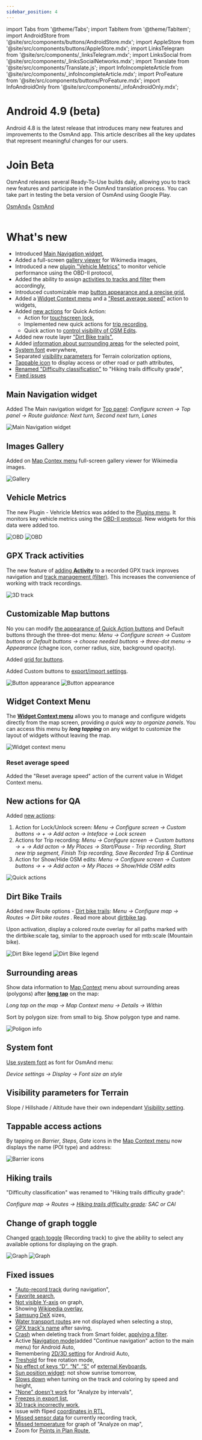 ```yaml
---
sidebar_position: 4
---
```


import Tabs from '@theme/Tabs';
import TabItem from '@theme/TabItem';
import AndroidStore from '@site/src/components/buttons/AndroidStore.mdx';
import AppleStore from '@site/src/components/buttons/AppleStore.mdx';
import LinksTelegram from '@site/src/components/_linksTelegram.mdx';
import LinksSocial from '@site/src/components/_linksSocialNetworks.mdx';
import Translate from '@site/src/components/Translate.js';
import InfoIncompleteArticle from '@site/src/components/_infoIncompleteArticle.mdx';
import ProFeature from '@site/src/components/buttons/ProFeature.mdx';
import InfoAndroidOnly from '@site/src/components/_infoAndroidOnly.mdx';  


# Android 4.9 (beta)

Android 4.8 is the latest release that introduces many new features and improvements to the OsmAnd app. This article describes all the key updates that represent meaningful changes for our users.

# Join Beta

OsmAnd releases several Ready-To-Use builds daily, allowing you to track new features and participate in the OsmAnd translation process. You can take part in testing the beta version of OsmAnd using Google Play.

<div class="button-row">
  <a class="button button--active" href="https://play.google.com/apps/testing/net.osmand.plus">OsmAnd+</a>
  <a class="button button--active" href="https://play.google.com/apps/testing/net.osmand">OsmAnd</a>
</div>  

<br/>

# What's new



- Introduced [Main Navigation widget](#main-navigation-widget),
- Added a full-screen [gallery viewer](#images-gallery) for Wikimedia images,
- Introduced a new [plugin "Vehicle Metrics"](#vehicle-metrics) to monitor vehicle performance using the OBD-II protocol,
- Added the ability to assign [activities to tracks and filter](#gpx-track-activities) them accordingly,
- Introduced customizable map [button appearance and a precise grid](#customizable-map-buttons),
- Added a [Widget Context menu](#widget-context-menu) and a ["Reset average speed"](#reset-average-speed) action to widgets,
- Added [new actions](#new-actions-for-qa) for Quick Action:
  - Action for [touchscreen lock](https://github.com/osmandapp/OsmAnd/issues/20742),
  - Implemented new quick actions for [trip recording](../user/plugins/trip-recording),
  - Quick action to [control visibility of OSM Edits](https://github.com/osmandapp/OsmAnd/issues/20711).
- Added new route layer ["Dirt Bike trails"](https://github.com/osmandapp/OsmAnd/issues/18756),
- Added [information about surrounding areas](#surrounding-areas) for the selected point,
- [System font](#system-font) everywhere,
- Separated [visibility parameters](#visibility-parameters-for-terrain) for Terrain colorization options,
- [Tappable icon](#tappable-access-actions) to display access or other road or path attributes,
- [Renamed "Difficulty classification"](#hiking-trails) to "Hiking trails difficulty grade",
- [Fixed issues](#fixed-issues)



## Main Navigation widget

Added The Main navigation widget for [Top panel](../user/widgets/configure-screen#top-and-bottom-panels): _Configure screen → Top panel → Route guidance: Next turn, Second next turn, Lanes_

![Main Navigation widget](../../blog/2024-09-13-android-4-9/img/main_nav_widget.png)


## Images Gallery

Added on [Map Contex menu](../user/map/map-context-menu#online-photos) full-screen gallery viewer for Wikimedia images.

![Gallery](../../blog/2024-09-13-android-4-9/img/gallery.png)

## Vehicle Metrics

The new Plugin - Vehricle Metrics was added to the [Plugins menu](../user/plugins/). It monitors key vehicle metrics using the [OBD-II protocol](https://en.wikipedia.org/wiki/OBD-II_PIDs). New widgets for this data were added too.

![OBD](../../blog/2024-09-13-android-4-9/img/obd.png) ![OBD](../../blog/2024-09-13-android-4-9/img/obd_1.png)

## GPX Track activities

The new feature of [adding **Activity**](../user/plugins/trip-recording#recording-settings) to a recorded GPX track improves navigation and [track management (filter)](../user/personal/tracks/smart-folder#available-filters). This increases the convenience of working with track recordings.

![3D track](../../blog/2024-09-13-android-4-9/img/track_activity.png)

## Customizable Map buttons

No you can modify [the appearance of Quick Action buttons](../user/widgets/quick-action#quick-action-button-appearance) and Default buttons through the three-dot menu: _Menu → Configure screen → Custom buttons_ or _Default buttons → choose needed buttons → three-dot menu → Appearance_ (chagne icon, corner radius, size, background opacity).

Added [grid for buttons](https://github.com/osmandapp/OsmAnd/issues/19164).

Added Custom buttons to [export/import settings](https://github.com/osmandapp/OsmAnd/issues/20867).

![Button appearance](../../blog/2024-09-13-android-4-9/img/button_appearance.png) ![Button appearance](../../blog/2024-09-13-android-4-9/img/button_appearance_1.png)


## Widget Context Menu

The [**Widget Context menu**](../user/widgets/configure-screen.md#panel-widgets-settings) allows you to manage and configure widgets directly from the map screen, providing *a quick way to organize panels*. You can access this menu by ***long tapping*** on any widget to customize the layout of widgets without leaving the map.

![Widget context menu](@site/static/img/widgets/widget_context_menu_andr.png)

### Reset average speed

Added the "Reset average speed" action of the current value in Widget Context menu.

## New actions for QA

Added [new actions](../user/widgets/quick-action#action-types): 
1. Action for Lock/Unlock screen: _Menu → Configure screen → Custom buttons → + → Add acton → Inteface → Lock screen_
2. Actions for Trip recording: _Menu → Configure screen → Custom buttons → + → Add acton → My Places → Start/Pause - Trip recording, Start new trip segment, Finish Trip recording, Save Recorded Trip & Continue_
3. Action for Show/Hide OSM edits: _Menu → Configure screen → Custom buttons → + → Add acton → My Places → Show/Hide OSM edits_

![Quick actions](../../blog/2024-09-13-android-4-9/img/quick_action.png)

## Dirt Bike Trails

Added new Route options  - [Dirt bike trails](../user/map/vector-maps#routes): _Menu → Configure map → Routes → Dirt bike routes_ . Read more about [dirtbike tag](https://wiki.openstreetmap.org/wiki/Key:dirtbike:scale).

Upon activation, display a colored route overlay for all paths marked with the dirtbike:scale tag, similar to the approach used for mtb:scale (Mountain bike).

![Dirt Bike legend](../../blog/2024-09-13-android-4-9/img/dirt_bike.png) ![Dirt Bike legend](../../blog/2024-09-13-android-4-9/img/dirt_bike_1.png)

## Surrounding areas

Show data information to [Map Context](../user/map/map-context-menu#details) menu about surrounding areas (polygons) after [**long tap**](../user/map/map-context-menu#select-any-point-long-tap) on the map:

_Long tap on the map → Map Context menu → Details → Within_

Sort by polygon size: from small to big. Show polygon type and name.

![Poligon info](../../blog/2024-09-13-android-4-9/img/areas_info.png)

## System font

[Use system font](https://github.com/osmandapp/OsmAnd/issues/19123) as font for OsmAnd menu:

_Device settings → Display → Font size an style_

## Visibility parameters for Terrain

Slope / Hillshade / Altitude have their own independant [Visibility setting](../user/plugins/topography#visibility).

## Tappable access actions

By tapping on _Barrier_, _Steps_, _Gate_ icons in the [Map Сontext menu](../user/map/map-context-menu#overview) now displays the name (POI type) and address:

![Barrier icons](../../blog/2024-09-13-android-4-9/img/icons.png)

## Hiking trails

"Difficulty classification" was renamed to "Hiking trails difficulty grade":

_Configure map → Routes → [Hiking trails difficulty grade](../user/map/routes#hiking-trails-difficulty-grade): SAC or CAI_

## Change of graph toggle 

Changed [graph toggle](../user/plugins/trip-recording#overview-screen) (Recording track) to give the ability to select any available options for displaying on the graph.

![Graph](../../blog/2024-09-13-android-4-9/img/rectrack_graph_1.png) ![Graph](../../blog/2024-09-13-android-4-9/img/rectrack_graph.png)


## Fixed issues

  - ["Auto-record track](https://github.com/osmandapp/OsmAnd/issues/19905) during navigation",
  - [Favorite search](https://github.com/osmandapp/OsmAnd/issues/19242),
  - [Not visible Y-axis](https://github.com/osmandapp/OsmAnd/issues/20076) on graph,
  - Showing [Wikipedia overlay](https://github.com/osmandapp/OsmAnd/issues/17944),
  - [Samsung DeX](https://github.com/osmandapp/OsmAnd-Issues/issues/2590) sizes,
  - [Water transport routes](https://github.com/osmandapp/OsmAnd/issues/20251) are not displayed when selecting a stop,
  - [GPX track's name](https://github.com/osmandapp/OsmAnd/issues/20211) after saving,
  - [Crash](https://github.com/osmandapp/OsmAnd/issues/20661) when deleting track from Smart folder, [applying a filter](https://github.com/osmandapp/OsmAnd/issues/20794).
  - Active [Navigation mode](https://github.com/osmandapp/OsmAnd/issues/19168)(added "Continue navigation" action to the main menu) for Android Auto,
  - Remembering [2D/3D setting](https://github.com/osmandapp/OsmAnd/issues/20779) for Android Auto,
  - [Treshold](https://github.com/osmandapp/OsmAnd/issues/20494#issuecomment-2326033245) for free rotation mode,
  - [No effect of keys “D”, “N”, “S”](https://github.com/osmandapp/OsmAnd/issues/20636) of [external Keyboards](../user/map/interact-with-map#external-input-devices),
  - [Sun position widget](https://github.com/osmandapp/OsmAnd/issues/20447): not show sunrise tomorrow,
  - [Slows down](https://github.com/osmandapp/OsmAnd/issues/20889) when turning on the track and coloring by speed and height,
  - ["None" doesn't work](https://github.com/osmandapp/OsmAnd/issues/20503) for "Analyze by intervals",
  - [Freezes in export list](https://github.com/osmandapp/OsmAnd/issues/20900),
  - [3D track incorrectly work](https://github.com/osmandapp/OsmAnd/issues/20810),
  - issue with fliped [coordinates in RTL](https://github.com/osmandapp/OsmAnd/issues/20595),
  - [Missed sensor data](https://github.com/osmandapp/OsmAnd/issues/17937) for currently recording track,
  - [Missed temperature](https://github.com/osmandapp/OsmAnd/issues/20829) for graph of "Analyze on map",
  - Zoom for [Points in Plan Route](https://github.com/osmandapp/OsmAnd/issues/20722),








